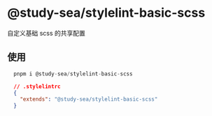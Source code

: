 # @study-sea/stylelint-basic-scss

自定义基础 scss 的共享配置

## 使用

``` js
  pnpm i @study-sea/stylelint-basic-scss
```

```json
  // .stylelintrc
  {
    "extends": "@study-sea/stylelint-basic-scss"
  }
```
